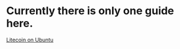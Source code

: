 # Currently there is only one guide here.
[Litecoin on Ubuntu](https://github.com/ItsCh1ck3n/blockchains/blob/main/litecoin/Getting%20Started.md)
